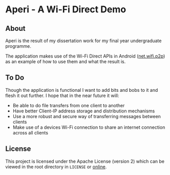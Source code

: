 Aperi - A Wi-Fi Direct Demo
===========================

About
-----

Aperi is the result of my dissertation work for my final year undergraduate
programme.

The application makes use of the Wi-Fi Direct APIs in Android
([net.wifi.p2p][wifip2p]) as an example of how to use them and what the result
is.

To Do
-----

Though the application is functional I want to add bits and bobs to it and flesh
it out further. I hope that in the near future it will:

* Be able to do file transfers from one client to another
* Have better Client-IP address storage and distribution mechanisms
* Use a more robust and secure way of transferring messages between clients
* Make use of a devices Wi-Fi connection to share an internet connection across
  all clients

License
-------

This project is licensed under the Apache License (version 2) which can be
viewed in the root directory in `LICENSE` or [online][license].

[wifip2p]:
http://developer.android.com/reference/android/net/wifi/p2p/package-summary.html
"The Android net.wifi.p2p API"
[license]:
http://www.apache.org/licenses/LICENSE-2.0.html "Apache License, Version 2.0"

